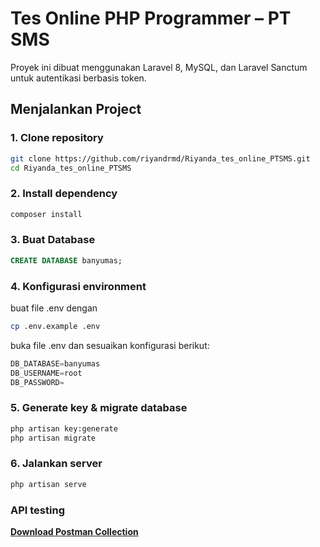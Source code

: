 # Tes Online PHP Programmer – PT SMS

Proyek ini dibuat menggunakan Laravel 8, MySQL, dan Laravel Sanctum untuk autentikasi berbasis token.

## Menjalankan Project

### 1. Clone repository
```bash
git clone https://github.com/riyandrmd/Riyanda_tes_online_PTSMS.git
cd Riyanda_tes_online_PTSMS
```

### 2. Install dependency
```bash
composer install
```

### 3. Buat Database
```sql
CREATE DATABASE banyumas;
```

### 4. Konfigurasi environment
buat file .env dengan
```bash
cp .env.example .env
```
buka file .env dan sesuaikan konfigurasi berikut:
```sql
DB_DATABASE=banyumas
DB_USERNAME=root
DB_PASSWORD=
```

### 5. Generate key & migrate database
```bash
php artisan key:generate
php artisan migrate
```

### 6. Jalankan server
```bash
php artisan serve
```

### API testing
**[Download Postman Collection](https://github.com/riyandrmd/Riyanda_tes_online_PTSMS/blob/main/Project%20Laravel%20PT%20SMS.postman_collection.json)**

